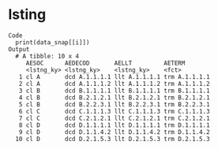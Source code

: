 # lsting

    Code
      print(data_snap[[i]])
    Output
      # A tibble: 10 x 4
         AESOC      AEDECOD       AELLT         AETERM       
         <lstng_ky> <lstng_ky>    <lstng_ky>    <fct>        
       1 cl A       dcd A.1.1.1.1 llt A.1.1.1.1 trm A.1.1.1.1
       2 cl A       dcd A.1.1.1.2 llt A.1.1.1.2 trm A.1.1.1.2
       3 cl B       dcd B.1.1.1.1 llt B.1.1.1.1 trm B.1.1.1.1
       4 cl B       dcd B.2.1.2.1 llt B.2.1.2.1 trm B.2.1.2.1
       5 cl B       dcd B.2.2.3.1 llt B.2.2.3.1 trm B.2.2.3.1
       6 cl C       dcd C.1.1.1.3 llt C.1.1.1.3 trm C.1.1.1.3
       7 cl C       dcd C.2.1.2.1 llt C.2.1.2.1 trm C.2.1.2.1
       8 cl D       dcd D.1.1.1.1 llt D.1.1.1.1 trm D.1.1.1.1
       9 cl D       dcd D.1.1.4.2 llt D.1.1.4.2 trm D.1.1.4.2
      10 cl D       dcd D.2.1.5.3 llt D.2.1.5.3 trm D.2.1.5.3

